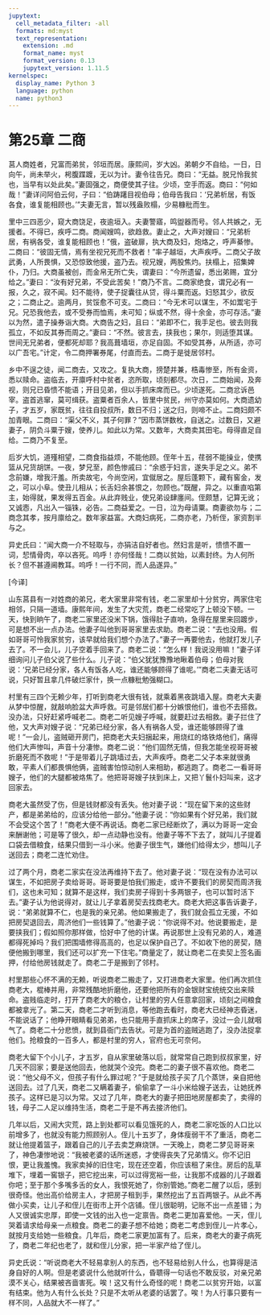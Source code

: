 ```yaml
---
jupytext:
  cell_metadata_filter: -all
  formats: md:myst
  text_representation:
    extension: .md
    format_name: myst
    format_version: 0.13
    jupytext_version: 1.11.5
kernelspec:
  display_name: Python 3
  language: python
  name: python3
---
```

# 第25章 二商

莒人商姓者，兄富而弟贫，邻垣而居。康熙间，岁大凶。弟朝夕不自给。一日，日向午，尚未举火，枵腹蹀踱，无以为计。妻令往告兄。商曰：“无益。脱兄怜我贫也，当早有以处此矣。”妻固强之，商便使其子往。少顷，空手而返。商曰：“何如哉！”妻详问阿伯云何，子曰：“伯踌躇目视伯母；伯母告我曰：‘兄弟析居，有饭各食，谁复能相顾也。’”夫妻无言，暂以残盎败榻，少易糠秕而生。

里中三四恶少，窥大商饶足，夜逾垣入。夫妻警寤，鸣盥器而号。邻人共嫉之，无援者。不得已，疾呼二商。商闻嫂鸣，欲趋救。妻止之，大声对嫂曰：“兄弟析居，有祸各受，谁复能相顾也！”俄，盗破扉，执大商及妇，炮烙之，呼声綦惨。二商曰：“彼固无情，焉有坐视兄死而不救者！”率子越垣，大声疾呼。二商父子故武勇，人所畏惧，又恐惊致他援，盗乃去。视兄嫂，两股焦灼。扶榻上，招集婢仆，乃归。大商虽被创，而金帛无所亡失，谓妻曰：“今所遗留，悉出弟赐，宜分给之。”妻曰：“汝有好兄弟，不受此苦矣！”商乃不言。二商家绝食，谓兄必有一报，久之，寂不闻。妇不能待，使子捉囊往从贷，得斗粟而返。妇怒其少，欲反之；二商止之。逾两月，贫馁愈不可支。二商曰：“今无术可以谋生，不如鬻宅于兄。兄恐我他去，或不受券而恤焉，未可知；纵或不然，得十余金，亦可存活。”妻以为然，遣子操券诣大商。大商告之妇，且曰：“弟即不仁，我手足也。彼去则我孤立，不如反其券而周之。”妻曰：“不然。彼言去，挟我也；果尔，则适堕其谋。世间无兄弟者，便都死却耶？我高葺墙垣，亦足自固。不如受其券，从所适，亦可以广吾宅。”计定，令二商押署券尾，付直而去。二商于是徙居邻村。

乡中不逞之徒，闻二商去，又攻之。复执大商，搒楚并兼，梏毒惨至，所有金资，悉以赎命。盗临去，开廪呼村中贫者，恣所取，顷刻都尽。次日，二商始闻，及奔视，则兄已昏愦不能语；开目见弟，但以手抓床席而已。少顷遂死。二商忿诉邑宰。盗首逃窜，莫可缉获。盗粟者百余人，皆里中贫民，州守亦莫如何。大商遗幼子，才五岁，家既贫，往往自投叔所，数日不归；送之归，则啼不止。二商妇颇不加青眼。二商曰：“渠父不义，其子何罪？”因市蒸饼数枚，自送之。过数日，又避妻子，阴负斗粟于嫂，使养儿。如此以为常。又数年，大商卖其田宅。母得直足自给。二商乃不复至。

后岁大饥，道殣相望，二商食指益烦，不能他顾。侄年十五，荏弱不能操业，使携篮从兄货胡饼。一夜，梦兄至，颜色惨戚曰：“余惑于妇言，遂失手足之义。弟不念前嫌，增我汗羞。所卖故宅，今尚空闲，宜僦居之。屋后蓬颗下，藏有窖金，发之，可以小阜。使丑儿相从；长舌妇余甚恨之，勿顾也。”既醒，异之。以重直啗第主，始得就，果发得五百金。从此弃贱业，使兄弟设肆廛间。侄颇慧，记算无讹；又诚悫，凡出入一锱铢，必告。二商益爱之。一日，泣为母请粟。商妻欲勿与；二商念其孝，按月廪给之。数年家益富。大商妇病死，二商亦老，乃析侄，家资割半与之。

异史氏曰：“闻大商一介不轻取与，亦狷洁自好者也。然妇言是听，愦愦不置一词，恝情骨肉，卒以吝死。呜呼！亦何怪哉！二商以贫始，以素封终。为人何所长？但不甚遵阃教耳。呜呼！一行不同，而人品遂异。”

[今译]

山东莒县有一对姓商的弟兄，老大家里非常有钱，老二家里却十分贫穷，两家住宅相邻，只隔一道墙。康熙年间，发生了大灾荒，商老二经常吃了上顿没下顿。一天，快到晌午了，商老二家里还没米下锅，饿得肚子直响，急得在屋里来回踱步，可是想不出一点办法。他妻子叫他到哥哥家里去求助。商老二说：“去也没用。假如哥哥可怜我家贫穷，该早就给我们想个办法了。”妻子一再要他去，他就打发儿子去了。不一会儿，儿子空着手回来了。商老二说：“怎么样！我说没用嘛！”妻子详细询问儿子伯父说了些什么。儿子说：“伯父犹犹豫豫地瞅着伯母；伯母对我说：‘兄弟已经分家，各人有饭各人吃，谁还能够顾得了谁呢。’”商老二夫妻无话可说，只好暂且拿几件破烂家什，换一点糠秕勉强糊口。

村里有三四个无赖少年，打听到商老大很有钱，就乘着黑夜跳墙入屋。商老大夫妻从梦中惊醒，就敲响脸盆大声呼救。可是邻居们都十分嫉恨他们，谁也不去搭救。没办法，只好赶紧呼喊老二。商老二听见嫂子呼喊，就要赶过去相救。妻子拦住了他，又大声对嫂子说：“兄弟已经分家，各人有祸各人受，谁还能够顾得了谁呢！”一会儿，盗贼砸开房门，把商老大夫妇捆起来，用烧红的烙铁烙他们，痛得他们大声惨叫，声音十分凄惨。商老二说：“他们固然无情，但我怎能坐视哥哥被折磨死而不救呢！”于是带着儿子跳墙过去，大声疾呼。商老二父子本来就很勇敢，平素人们都畏惧他俩，盗贼害怕惊动别人来相助，都逃跑了。商老二一看哥哥嫂子，他们的大腿都被烙焦了。他把哥哥嫂子扶到床上，又把丫鬟仆妇叫来，这才回家去。

商老大虽然受了伤，但是钱财都没有丢失。他对妻子说：“现在留下来的这些财产，都是弟弟给的，应该分给他一部分。”他妻子说：“你如果有个好兄弟，我们就不会受这个苦了！”商老大便不再说话。商老二家已经断炊了，满以为哥哥一定会来酬谢他；可是等了很久，却一点动静也没有。他妻子等不下去了，就叫儿子提着口袋去借粮食，结果只借到一斗小米。他妻子很生气，嫌他们给得太少，想叫儿子送回去；商老二连忙劝住。

过了两个月，商老二家实在没法再维持下去了。他对妻子说：“现在没有办法可以谋生，不如把房子卖给哥哥。哥哥要是怕我们搬走，或许不要我们的房契而周济我们，这也未可知；就算不是这样，我们卖房子得到十多两银子，也可以暂时活下去。”妻子认为他说得对，就让儿子拿着房契去找商老大。商老大把这事告诉妻子，说：“弟弟就算不仁，也是我的亲兄弟。他如果搬走了，我们就会孤立无援，不如把房契退回去，周济他们一些钱算了。”他妻子说：“你说得不对。他说要搬走，是要挟我们；假如照你那样做，恰好中了他的计谋。再说那世上没有兄弟的人，难道都得死掉吗？我们把围墙修得高高的，也足以保护自己了。不如收下他的房契，随便他搬到哪里，我们还可以扩充一下住宅。”商量定了，就让商老二在卖契上签名画押，付给他房钱就走了。商老二于是搬到了邻村。

村里那些心怀不满的无赖，听说商老二搬走了，又打进商老大家里。他们再次抓住商老大，棍棒并用，非常残酷地折磨他，还要他把所有的金银财宝统统交出来赎命。盗贱临走时，打开了商老大的粮仓，让村里的穷人任意拿回家，顷刻之间粮食都被拿光了。第二天，商老二才听到消息，等他跑去看时，商老大已经神志昏迷，不能说话了；他睁开眼睛看见弟弟，也只能用手直抓床上的席子，没过一会儿就咽气了。商老二十分悲愤，就到县衙门去告状。可是为首的盗贼逃跑了，没办法捉拿他们。抢粮食的一百多人，都是村里的穷人，官府也无可奈何。

商老大留下个小儿子，才五岁，自从家里破落以后，就常常自己跑到叔叔家里，好几天不回家；要是送他回去，他就哭个没完。商老二的妻子很不喜欢他。商老二说：“他父母不义，但孩子有什么罪过呢？”于是就给孩子买了几个蒸饼，亲自把他送回去。过了几天，商老二又瞒着妻子，偷偷拿了一斗小米给嫂子送去，让她抚养孩子。这样已是习以为常。又过了几年，商老大的妻子把田地房屋都卖了，卖得的钱，母子二人足以维持生活，商老二于是不再去接济他们。

几年以后，又闹大灾荒，路上到处都可以看见饿死的人，商老二家吃饭的人口比以前增多了，也就没有能力照顾别人。侄儿十五岁了，身体瘦弱干不了重活，商老二就让他提着篮子，跟着自己的儿子去卖芝麻烧饼。一天晚上，商老二梦见哥哥来了，神色凄惨地说：“我被老婆的话所迷惑，才使得丧失了兄弟情义。你不记旧恨，更让我羞愧。我家卖掉的旧住宅，现在还空着，你应该租了来住。房后的乱草堆下，埋着一窖银子，把它挖出来，可以过得宽裕一些，让我那不成器的儿子跟着你吧；至于那个多嘴多舌的女人，我恨死她了，你别管她。”商老二醒了以后，感到很奇怪。他出高价给房主人，才把房子租到手，果然挖出了五百两银子。从此不再做小买卖，让儿子和侄儿在街市上开个店铺。侄儿很聪明，记账不出一点差错；为人又很诚实忠厚，即使一文钱的出入也一定禀告。商老二更加喜爱他。一天，侄儿哭着请求给母亲一点粮食。商老二的妻子想不给她；商老二考虑到侄儿一片孝心，就按月支给她一些粮食。几年后，商老二家更加富有了。后来，商老大的妻子病死了，商老二年纪也老了，就和侄儿分家，把一半家产给了侄儿。

异史氏说：“听说商老大不轻易拿别人的东西，也不轻易给别人什么，也算得是洁身自好的人啊。但是老婆说什么他就听什么，昏聩得一句话也不敢反驳，对亲兄弟漠不关心，结果被吝啬害死。唉！这又有什么奇怪的呢！商老二以贫穷开始，以富有结束。他为人有什么长处？只是不太听从老婆的话罢了。唉！为人行事只要有一样不同，人品就大不一样了。”


